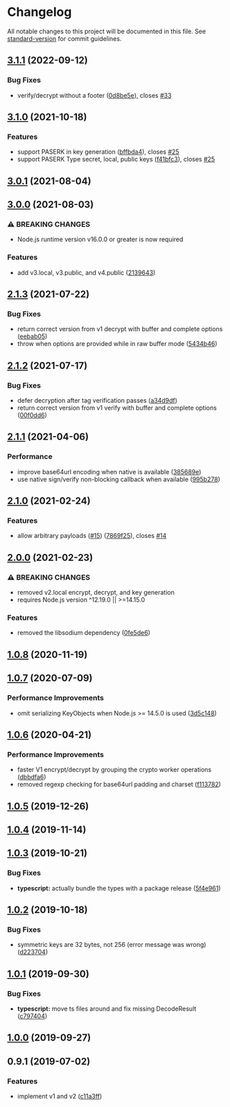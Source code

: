 # Changelog

All notable changes to this project will be documented in this file. See [standard-version](https://github.com/conventional-changelog/standard-version) for commit guidelines.

## [3.1.1](https://github.com/panva/paseto/compare/v3.1.0...v3.1.1) (2022-09-12)


### Bug Fixes

* verify/decrypt without a footer ([0d8be5e](https://github.com/panva/paseto/commit/0d8be5e0266363437f1afe007e74933556692919)), closes [#33](https://github.com/panva/paseto/issues/33)

## [3.1.0](https://github.com/panva/paseto/compare/v3.0.1...v3.1.0) (2021-10-18)


### Features

* support PASERK in key generation ([bffbda4](https://github.com/panva/paseto/commit/bffbda4591ade9e1813c10f5279771c5e611ae81)), closes [#25](https://github.com/panva/paseto/issues/25)
* support PASERK Type secret, local, public keys ([f41bfc3](https://github.com/panva/paseto/commit/f41bfc3835082a7802dde3ec6f1d64190309e213)), closes [#25](https://github.com/panva/paseto/issues/25)

## [3.0.1](https://github.com/panva/paseto/compare/v3.0.0...v3.0.1) (2021-08-04)

## [3.0.0](https://github.com/panva/paseto/compare/v2.1.3...v3.0.0) (2021-08-03)


### ⚠ BREAKING CHANGES

* Node.js runtime version v16.0.0 or greater is now required

### Features

* add v3.local, v3.public, and v4.public ([2139643](https://github.com/panva/paseto/commit/2139643b74ff602081c168f713c28f17ae58d9d7))

## [2.1.3](https://github.com/panva/paseto/compare/v2.1.2...v2.1.3) (2021-07-22)


### Bug Fixes

* return correct version from v1 decrypt with buffer and complete options ([eebab05](https://github.com/panva/paseto/commit/eebab0554797ab8e7c186bb595ce2e226b4d7374))
* throw when options are provided while in raw buffer mode ([5434b46](https://github.com/panva/paseto/commit/5434b4671e50383c76fdbb0d8ffb52da40227d4c))

## [2.1.2](https://github.com/panva/paseto/compare/v2.1.1...v2.1.2) (2021-07-17)


### Bug Fixes

* defer decryption after tag verification passes ([a34d9df](https://github.com/panva/paseto/commit/a34d9df4f670c11d46c0fc3458f09f14bfd560e1))
* return correct version from v1 verify with buffer and complete options ([00f0dd6](https://github.com/panva/paseto/commit/00f0dd6e526bda945934e4a00f2f586b57e12900))

## [2.1.1](https://github.com/panva/paseto/compare/v2.1.0...v2.1.1) (2021-04-06)


### Performance

* improve base64url encoding when native is available ([385689e](https://github.com/panva/paseto/commit/385689ef54390e9f8cbb72af21cac6350e996f72))
* use native sign/verify non-blocking callback when available ([995b278](https://github.com/panva/paseto/commit/995b2780556f4843c655117205d7454f9086eef4))

## [2.1.0](https://github.com/panva/paseto/compare/v2.0.0...v2.1.0) (2021-02-24)


### Features

* allow arbitrary payloads ([#15](https://github.com/panva/paseto/issues/15)) ([7869f25](https://github.com/panva/paseto/commit/7869f2516dc745228e9bfd7351f3df62710813b0)), closes [#14](https://github.com/panva/paseto/issues/14)

## [2.0.0](https://github.com/panva/paseto/compare/v1.0.8...v2.0.0) (2021-02-23)


### ⚠ BREAKING CHANGES

* removed v2.local encrypt, decrypt, and key generation
* requires Node.js version ^12.19.0 || >=14.15.0

### Features

* removed the libsodium dependency ([0fe5de6](https://github.com/panva/paseto/commit/0fe5de69925ed2c98e1d6527da9a3ac961349145))

## [1.0.8](https://github.com/panva/paseto/compare/v1.0.7...v1.0.8) (2020-11-19)

## [1.0.7](https://github.com/panva/paseto/compare/v1.0.6...v1.0.7) (2020-07-09)


### Performance Improvements

* omit serializing KeyObjects when Node.js >= 14.5.0 is used ([3d5c148](https://github.com/panva/paseto/commit/3d5c1487df714a0bf62a4fc5f89d280a8c649f09))



## [1.0.6](https://github.com/panva/paseto/compare/v1.0.5...v1.0.6) (2020-04-21)


### Performance Improvements

* faster V1 encrypt/decrypt by grouping the crypto worker operations ([dbbdfa6](https://github.com/panva/paseto/commit/dbbdfa631a5afe1fa4790d681e382bb2ad44d46c))
* removed regexp checking for base64url padding and charset ([f113782](https://github.com/panva/paseto/commit/f113782092d56cb122a94556e8b5214f3cc361b4))



## [1.0.5](https://github.com/panva/paseto/compare/v1.0.4...v1.0.5) (2019-12-26)



## [1.0.4](https://github.com/panva/paseto/compare/v1.0.3...v1.0.4) (2019-11-14)



## [1.0.3](https://github.com/panva/paseto/compare/v1.0.2...v1.0.3) (2019-10-21)


### Bug Fixes

* **typescript:** actually bundle the types with a package release ([5f4e961](https://github.com/panva/paseto/commit/5f4e961f954e6181c79abf20f5b69d2cfd675a33))

## [1.0.2](https://github.com/panva/paseto/compare/v1.0.1...v1.0.2) (2019-10-18)


### Bug Fixes

* symmetric keys are 32 bytes, not 256 (error message was wrong) ([d223704](https://github.com/panva/paseto/commit/d223704))



## [1.0.1](https://github.com/panva/paseto/compare/v1.0.0...v1.0.1) (2019-09-30)


### Bug Fixes

* **typescript:** move ts files around and fix missing DecodeResult ([c797404](https://github.com/panva/paseto/commit/c797404))



## [1.0.0](https://github.com/panva/paseto/compare/v0.9.1...v1.0.0) (2019-09-27)



## 0.9.1 (2019-07-02)


### Features

* implement v1 and v2 ([c11a3ff](https://github.com/panva/paseto/commit/c11a3ff))

